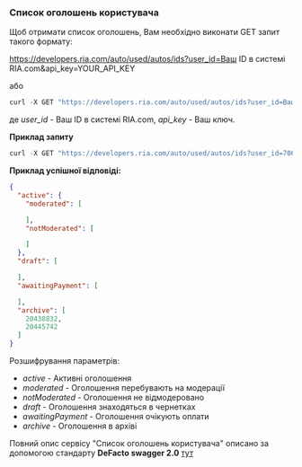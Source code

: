 ### Список оголошень користувача

Щоб отримати список оголошень, Вам необхідно виконати GET запит такого формату:

https://developers.ria.com/auto/used/autos/ids?user_id=Ваш ID в системі RIA.com&api_key=YOUR_API_KEY

або 
````javascript
curl -X GET "https://developers.ria.com/auto/used/autos/ids?user_id=Ваш ID&api_key=YOUR_API_KEY" -H "accept: application/json"
`````
де *user_id* - Ваш ID в системі RIA.com, *api_key* - Ваш ключ.

**Приклад запиту**
````javascript
curl -X GET "https://developers.ria.com/auto/used/autos/ids?user_id=7069830&api_key=YOUR_API_KEY" -H "accept: application/json"
`````
**Приклад успішної відповіді:**

```json
{
  "active": {
    "moderated": [

    ],
    "notModerated": [

    ]
  },
  "draft": [

  ],
  "awaitingPayment": [

  ],
  "archive": [
    20438832,
    20445742
  ]
}
```
Розшифрування параметрів:
 - *active* - Активні оголошення
 - *moderated* - Оголошення перебувають на модерації
 - *notModerated* - Оголошення не відмодеровано
 - *draft* - Оголошення знаходяться в чернетках
 - *awaitingPayment* - Оголошення очікують оплати
 - *archive* - Оголошення в архіві

Повний опис сервісу "Список оголошень користувача" описано за допомогою стандарту **DeFacto swagger 2.0** [тут](http://swagger.ria.com/ui/?api=auto/advertisements#/)
